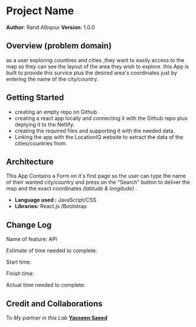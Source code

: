 # Project Name

**Author**: Rand Albqour
**Version**: 1.0.0 

## Overview (problem domain)
as a user exploring countires and cities ,they want to easily access to the map so they can see the layout of the area they wish to explore. this App is built to provide this survice plus the desired area's coordinates just by entering the name of the city/country. 

## Getting Started
- creating an empty repo on Github.
- creating a react app locally and connecting it with the Github repo plus deplying it to the Netlify.
- creating the required files and supporting it with the needed data.
- Linking the app with the LocationIQ website to extract the data of the cities/countries from.

## Architecture
This App Contains a Form on it's first page so the user can type the name of their wanted city/country and press on the "Search" button to deliver the map and the exact coordinates *(latitude & longitude)* .
- **Language used :** JavaScript/CSS 
- **Libraries:** React.js /Bootstrap 

## Change Log

Name of feature: API 

Estimate of time needed to complete: 

Start time: 

Finish time: 

Actual time needed to complete:


## Credit and Collaborations
To *My partner in this Lab* **[Yasseen Saeed](https://github.com/yaseen1998)**
